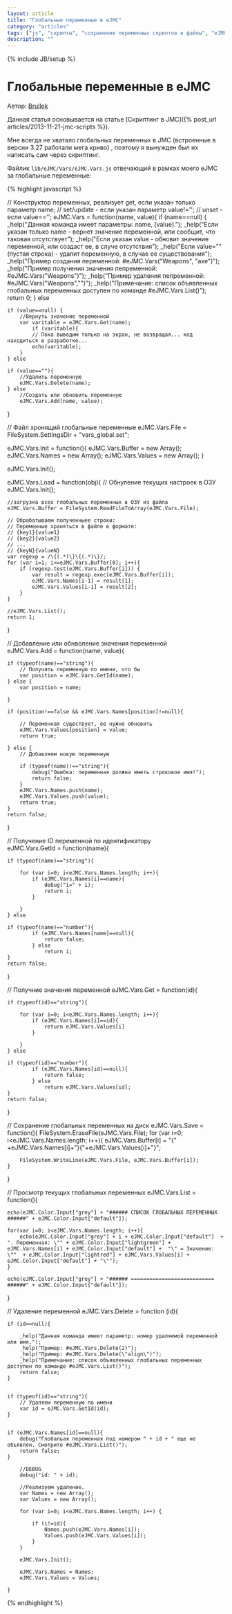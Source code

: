 ```yaml
---
layout: article
title: "Глобальные переменные в eJMC"
category: "articles"
tags: ["js", "скрипты", "сохранение переменных скриптов в файлы", "eJMC"]
description: ""
---
```

{% include JB/setup %}

# Глобальные переменные в eJMC

Автор: [Brullek](https://github.com/brullek)

Данная статья основывается на статье [Скриптинг в JMC]({% post_url articles/2013-11-21-jmc-scripts %}).

Мне всегда не хватало глобальных переменных в JMC (встроенные в версии 3.27 работали мега криво) , поэтому я вынужден был их написать сам через скриптинг.

Файлик `lib/eJMC/Vars/eJMC.Vars.js` отвечающий в рамках моего eJMC за глобальные переменные:

{% highlight javascript %}

// Конструктор переменных, реализует get, если указан только параметр name;
// set/update - если указан параметр value!='';
// unset - если value=='';
eJMC.Vars = function(name, value){
	if (name==null) {
		_help("Данная команда имеет параметры: name, [value].");
		_help("Если указан только name - вернет значение переменной, или сообщит, что таковая отсутствует");
		_help("Если указан value - обновит значение переменной, или создаст ее, в случе отсутствия");
		_help("Если value=\"\" (пустая строка) - удалит переменную, в случае ее существования");
		_help("Пример создания переменной: #eJMC.Vars(\"Weapons\", \"axe\")");
		_help("Пример получения значения пепременной: #eJMC.Vars(\"Weapons\")");
		_help("Пример удаления пепременной: #eJMC.Vars(\"Weapons\",\"\")");
		_help("Примечание: список объявленных глобальных переменных доступен по команде #eJMC.Vars.List()");
		return 0;
	} else 
	
	if (value==null) {
		//Вернуть значение переменной
		var varitable = eJMC.Vars.Get(name);
			if (varitable){
			// Пока выводим только на экран, не возвращая... код находиться в разработке...
			echo(varitable);
		}
	} else
	
	if (value==""){
		//Удалить переменную
		eJMC.Vars.Delete(name);
	} else
		//Создать или обновить переменную
		eJMC.Vars.Add(name, value);
}


// Файл хронящий глобальные переменные
eJMC.Vars.File = FileSystem.SettingsDir  + "vars_global.set";

eJMC.Vars.Init = function(){
	eJMC.Vars.Buffer = new Array();
	eJMC.Vars.Names = new Array();
	eJMC.Vars.Values = new Array();
}

eJMC.Vars.Init();

eJMC.Vars.Load = function(obj){
	// Обнуление текущих настроек в ОЗУ
	eJMC.Vars.Init();
	
	//загрузка всех глобальных переменных в ОЗУ из файла
	eJMC.Vars.Buffer = FileSystem.ReadFileToArray(eJMC.Vars.File);
	
	// Обрабатываем полученныее строки:
	// Переменные храняться в файле в формате:
	// {key1}{value1}
	// {key2}{value2}
	// ...
	// {keyN}{valueN}
	var regexp = /\{(.*)\}\{(.*)\}/;
	for (var i=1; i<=eJMC.Vars.Buffer[0]; i++){
		if (regexp.test(eJMC.Vars.Buffer[i])) {
			var	result = regexp.exec(eJMC.Vars.Buffer[i]);
			eJMC.Vars.Names[i-1] = result[1];
			eJMC.Vars.Values[i-1] = result[2];
		}
	}
	
	//eJMC.Vars.List();
	return 1;
}
	
// Добавление или обнволение значения переменной	
eJMC.Vars.Add = function(name, value){
	
	if (typeof(name)=="string"){	
		// Получить переменную по имени, что бы 
		var position = eJMC.Vars.GetId(name);
	} else {
		var position = name;
		
	}
	
	if (position!==false && eJMC.Vars.Names[position]!=null){
		
		// Переменная существует, ее нужно обновить
		eJMC.Vars.Values[position] = value;
		return true;
		
	} else {
		// Добавляем новую переменную
		
		if (typeof(name)!=="string"){
			debug("Ошибка: переменная должна иметь строковое имя!");
			return false;
		}
		eJMC.Vars.Names.push(name);
		eJMC.Vars.Values.push(value);
		return true;
	}
	return false;
}
	
// Получение ID переменной по идентификатору	
eJMC.Vars.GetId = function(name){

	if (typeof(name)=="string"){

		for (var i=0; i<eJMC.Vars.Names.length; i++){
			if (eJMC.Vars.Names[i]==name){
				debug("i=" + i);
				return i;
			}

		}
	} else 

	if (typeof(name)=="number"){
			if (eJMC.Vars.Names[name]==null){
				return false;
			} else
				return i;
	}
	return false;
}

// Получние значения переменной
eJMC.Vars.Get = function(id){

	if (typeof(id)=="string"){

		for (var i=0; i<eJMC.Vars.Names.length; i++){
			if (eJMC.Vars.Names[i]==id){
				return eJMC.Vars.Values[i]
			}

		}
	} else 

	if (typeof(id)=="number"){
			if (eJMC.Vars.Names[id]==null){
				return false;
			} else
				return eJMC.Vars.Values[id];
	}
	return false;
}


// Сохранение глобальных переменных на диск
eJMC.Vars.Save = function(){
	FileSystem.EraseFile(eJMC.Vars.File);
	for (var i=0; i<eJMC.Vars.Names.length; i++){
		eJMC.Vars.Buffer[i] = "{" +eJMC.Vars.Names[i]+"}{"+eJMC.Vars.Values[i]+"}";

		FileSystem.WriteLine(eJMC.Vars.File, eJMC.Vars.Buffer[i]);
	}
}

// Просмотр текущих глобальных переменных
eJMC.Vars.List = function(){

	echo(eJMC.Color.Input["grey"] + "###### СПИСОК ГЛОБАЛЬНЫХ ПЕРЕМЕННЫХ ######" + eJMC.Color.Input["default"]);
	
	for(var i=0; i<eJMC.Vars.Names.length; i++){
		echo(eJMC.Color.Input["grey"] + i + eJMC.Color.Input["default"]  + ". Переменная: \"" + eJMC.Color.Input["lightgreen"] + eJMC.Vars.Names[i] + eJMC.Color.Input["default"] +  "\" = Значение: \""  + eJMC.Color.Input["lightred"] + eJMC.Vars.Values[i] + eJMC.Color.Input["default"] + "\"");	
	}
	
	echo(eJMC.Color.Input["grey"] + "###### =========================== ######" + eJMC.Color.Input["default"]);
}

// Удаление переменной
eJMC.Vars.Delete = function (id){

	if (id==null){
		
		_help("Данная команда имеет параметр: номер удаляемой переменной или имя.");
		_help("Пример: #eJMC.Vars.Delete(2)");
		_help("Пример: #eJMC.Vars.Delete(\"align\")");
		_help("Примечание: список объявленных глобальных переменных доступен по команде #eJMC.Vars.List()");
		return false;
	}
	
	
	if (typeof(id)=="string"){
		// Удаляем переменную по имени
		var id = eJMC.Vars.GetId(id);
	} 
	
		
	if (eJMC.Vars.Names[id]==null){
		debug("Глобальая переменная под номером " + id + " еще не объявлен. Смотрите #eJMC.Vars.List()");
		return false;
	}	
		
		//DEBUG
		debug("id: " + id);
		
		//Реализуем удаление.
		var Names = new Array();
		var Values = new Array();
		
		for (var i=0; i<eJMC.Vars.Names.length; i++) {
			
			if (i!=id){
				Names.push(eJMC.Vars.Names[i]);
				Values.push(eJMC.Vars.Values[i]);
			}
		}
	
		eJMC.Vars.Init();
		
		eJMC.Vars.Names = Names;
		eJMC.Vars.Values = Values;
			
	}

{% endhighlight %} 

